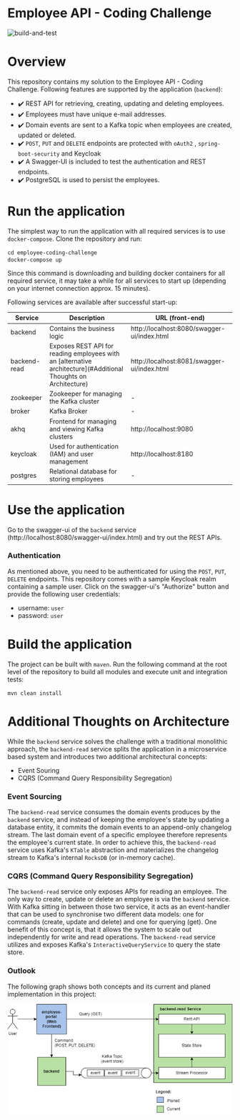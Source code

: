 # Employee API - Coding Challenge

![build-and-test](https://github.com/floste7/employee-coding-challenge/actions/workflows/build-and-test.yml/badge.svg)

# Overview

This repository contains my solution to the Employee API - Coding Challenge. Following features are supported by the
application (```backend```):

- :heavy_check_mark: REST API for retrieving, creating, updating and deleting employees.
- :heavy_check_mark: Employees must have unique e-mail addresses.
- :heavy_check_mark: Domain events are sent to a Kafka topic when employees are created, updated or deleted.
- :heavy_check_mark: ```POST```, ```PUT``` and ```DELETE``` endpoints are protected with ```oAuth2```
  , ```spring-boot-security``` and Keycloak
- :heavy_check_mark: A Swagger-UI is included to test the authentication and REST endpoints.
- :heavy_check_mark: PostgreSQL is used to persist the employees.

# Run the application

The simplest way to run the application with all required services is to use ```docker-compose```. Clone the repository
and run:

```shell
cd employee-coding-challenge
docker-compose up
```

Since this command is downloading and building docker containers for all required service, it may take a while for all
services to start up (depending on your internet connection approx. 15 minutes).

Following services are available after successful start-up:

| Service        | Description                                                                                                     | URL (front-end)                               |
|----------------|-----------------------------------------------------------------------------------------------------------------|-----------------------------------------------|
| backend        | Contains the business logic                                                                                     | http://localhost:8080/swagger-ui/index.html   |
| backend-read   | Exposes REST API for reading employees with an [alternative architecture](#Additional Thoughts on Architecture) | http://localhost:8081/swagger-ui/index.html   |
| zookeeper      | Zookeeper for managing the Kafka cluster                                                                        | -                                             |
| broker         | Kafka Broker                                                                                                    | -                                             |
| akhq           | Frontend for managing and viewing Kafka clusters                                                                | http://localhost:9080                         |
| keycloak       | Used for authentication (IAM) and user management                                                               | http://localhost:8180                         |
| postgres       | Relational database for storing employees                                                                       | -                                             | 

# Use the application
Go to the swagger-ui of the ```backend``` service (http://localhost:8080/swagger-ui/index.html) and try out the REST APIs.

### Authentication
As mentioned above, you need to be authenticated for using the  ```POST```, ```PUT```, ```DELETE``` endpoints.
This repository comes with a sample Keycloak realm containing a sample user. Click on the swagger-ui's "Authorize" button
and provide the following user credentials:

- username: ```user```
- password: ```user```

# Build the application

The project can be built with ```maven```. Run the following command at the root level of the repository to build all 
modules and execute unit and integration tests:

```shell
mvn clean install
```

# Additional Thoughts on Architecture

While the ```backend``` service solves the challenge with a traditional monolithic approach, the ```backend-read``` service 
splits the application in a microservice based system and introduces two additional architectural concepts:

- Event Souring
- CQRS (Command Query Responsibility Segregation)

### Event Sourcing
The ```backend-read``` service consumes the domain events produces by the ```backend``` service, and instead of keeping
the employee's state by updating a database entity, it commits the domain events to an append-only changelog stream.
The last domain event of a specific employee therefore represents the employee's current state. In order to achieve this,
the ```backend-read``` service uses Kafka's ```KTable``` abstraction and materializes the changelog stream to Kafka's
internal ```RocksDB``` (or in-memory cache).

### CQRS (Command Query Responsibility Segregation)
The ```backend-read``` service only exposes APIs for reading an employee. The only way to create, update or delete an employee
is via the ```backend``` service. With Kafka sitting in between those two service, it acts as an event-handler that can be used
to synchronise two different data models: one for commands (create, update and delete) and one for querying (get).
One benefit of this concept is, that it allows the system to scale out independently for write and read operations.
The ```backend-read``` service utilizes and exposes Kafka's ```InteractiveQueryService``` to query the state store. 

### Outlook
The following graph shows both concepts and its current and planed implementation in this project:

![Architecture](/docs/architecture.png "Architecture")
